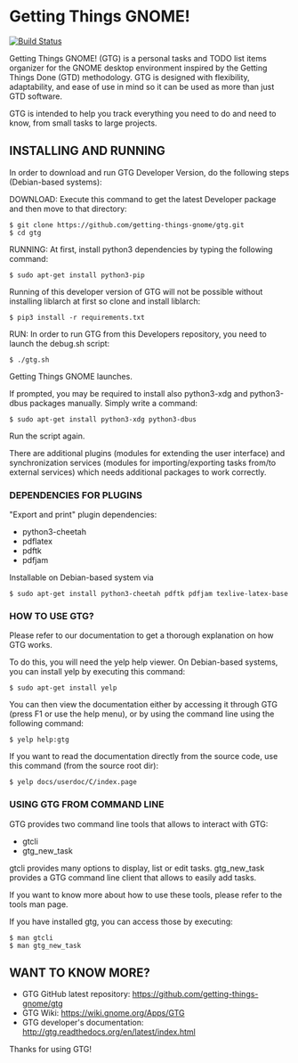 # Getting Things GNOME!

[![Build Status](https://travis-ci.org/getting-things-gnome/gtg.svg?branch=master)](https://travis-ci.org/getting-things-gnome/gtg)

Getting Things GNOME! (GTG) is a personal tasks and TODO list items organizer
for the GNOME desktop environment inspired by the Getting Things Done (GTD)
methodology. GTG is designed with flexibility, adaptability, and ease of use
in mind so it can be used as more than just GTD software.

GTG is intended to help you track everything you need to do and need to know,
from small tasks to large projects.

## INSTALLING AND RUNNING

In order to download and run GTG Developer Version, do the following steps 
(Debian-based systems):

DOWNLOAD: 
Execute this command to get the latest Developer package and then move to that directory:

    $ git clone https://github.com/getting-things-gnome/gtg.git
    $ cd gtg

RUNNING: 
At first, install python3 dependencies by typing the following command:
 
    $ sudo apt-get install python3-pip

Running of this developer version of GTG will not be possible without installing 
liblarch at first so clone and install liblarch:

    $ pip3 install -r requirements.txt

RUN:
In order to run GTG from this Developers repository, you need to launch the debug.sh script:

    $ ./gtg.sh

Getting Things GNOME launches.

If prompted, you may be required to install also python3-xdg and python3-dbus packages manually. Simply write a command:

    $ sudo apt-get install python3-xdg python3-dbus

Run the script again.


There are additional plugins (modules for extending the user interface) and
synchronization services (modules for importing/exporting tasks from/to
external services) which needs additional packages to work correctly.

### DEPENDENCIES FOR PLUGINS

"Export and print" plugin dependencies:
  * python3-cheetah
  * pdflatex
  * pdftk
  * pdfjam

Installable on Debian-based system via
    
    $ sudo apt-get install python3-cheetah pdftk pdfjam texlive-latex-base


### HOW TO USE GTG?

Please refer to our documentation to get a thorough explanation on how GTG
works.

To do this, you will need the yelp help viewer. On Debian-based systems, you
can install yelp by executing this command:

    $ sudo apt-get install yelp

You can then view the documentation either by accessing it through GTG (press
F1 or use the help menu), or by using the command line using the following
command:

    $ yelp help:gtg

If you want to read the documentation directly from the source code, use
this command (from the source root dir):

    $ yelp docs/userdoc/C/index.page

### USING GTG FROM COMMAND LINE

GTG provides two command line tools that allows to interact with GTG:

 * gtcli
 * gtg_new_task

gtcli provides many options to display, list or edit tasks. gtg_new_task
provides a GTG command line client that allows to easily add tasks.

If you want to know more about how to use these tools, please refer to the
tools man page.

If you have installed gtg, you can access those by executing:

    $ man gtcli
    $ man gtg_new_task

## WANT TO KNOW MORE?

 * GTG GitHub latest repository: https://github.com/getting-things-gnome/gtg
 * GTG Wiki: https://wiki.gnome.org/Apps/GTG
 * GTG developer's documentation: http://gtg.readthedocs.org/en/latest/index.html


Thanks for using GTG!
